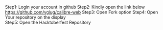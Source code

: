 Step1: Login your account in github
Step2: Kindly open the link below
https://github.com/vglug/calibre-web
Step3: Open Fork option
Step4: Open Your repository on the
       display       
Step5: Open the Hacktoberfest
        Repository

